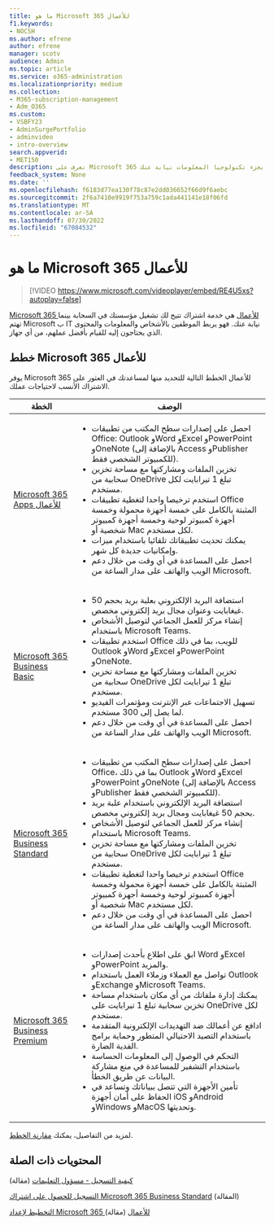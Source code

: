 ```yaml
---
title: ما هو Microsoft 365 للأعمال
f1.keywords:
- NOCSH
ms.author: efrene
author: efrene
manager: scotv
audience: Admin
ms.topic: article
ms.service: o365-administration
ms.localizationpriority: medium
ms.collection:
- M365-subscription-management
- Adm_O365
ms.custom:
- VSBFY23
- AdminSurgePortfolio
- adminvideo
- intro-overview
search.appverid:
- MET150
description: تعرف على Microsoft 365 للأعمال، وهي خدمة اشتراك تهتم بجزء تكنولوجيا المعلومات نيابة عنك.
feedback_system: None
ms.date: ''
ms.openlocfilehash: f6183d77ea130f78c87e2dd036652f66d9f6aebc
ms.sourcegitcommit: 2f6a7410e9919f753a759c1ada441141e18f06fd
ms.translationtype: MT
ms.contentlocale: ar-SA
ms.lasthandoff: 07/30/2022
ms.locfileid: "67084532"
---
```

# <a name="what-is-microsoft-365-for-business"></a>ما هو Microsoft 365 للأعمال

> [!VIDEO https://www.microsoft.com/videoplayer/embed/RE4U5xs?autoplay=false]

[Microsoft 365 للأعمال](https://www.microsoft.com/microsoft-365/business) هي خدمة اشتراك تتيح لك تشغيل مؤسستك في السحابة بينما تهتم Microsoft ب IT نيابة عنك. فهو يربط الموظفين بالأشخاص والمعلومات والمحتوى الذي يحتاجون إليه للقيام بأفضل عملهم، من أي جهاز.

## <a name="microsoft-365-for-business-plans"></a>خطط Microsoft 365 للأعمال

يوفر Microsoft 365 للأعمال الخطط التالية للتحديد منها لمساعدتك في العثور على الاشتراك الأنسب لاحتياجات عملك.

|الخطة|الوصف|
|---|---|
|[Microsoft 365 Apps للأعمال](https://www.microsoft.com/microsoft-365/business/microsoft-365-apps-for-business)|<ul><li>احصل على إصدارات سطح المكتب من تطبيقات Office: Outlook وWord وExcel وPowerPoint وOneNote (بالإضافة إلى Access وPublisher للكمبيوتر الشخصي فقط).</li><li>تخزين الملفات ومشاركتها مع مساحة تخزين سحابية من OneDrive تبلغ 1 تيرابايت لكل مستخدم.</li><li>استخدم ترخيصا واحدا لتغطية تطبيقات Office المثبتة بالكامل على خمسة أجهزة محمولة وخمسة أجهزة كمبيوتر لوحية وخمسة أجهزة كمبيوتر شخصية أو Mac لكل مستخدم.</li><li>يمكنك تحديث تطبيقاتك تلقائيا باستخدام ميزات وإمكانيات جديدة كل شهر.</li><li>احصل على المساعدة في أي وقت من خلال دعم الويب والهاتف على مدار الساعة من Microsoft.</li></ul>|
|[Microsoft 365 Business Basic](https://www.microsoft.com/microsoft-365/business/microsoft-365-business-basic)|<ul><li>استضافة البريد الإلكتروني بعلبة بريد بحجم 50 غيغابايت وعنوان مجال بريد إلكتروني مخصص.</li><li>إنشاء مركز للعمل الجماعي لتوصيل الأشخاص باستخدام Microsoft Teams.</li><li>استخدم تطبيقات Office للويب، بما في ذلك Outlook وWord وExcel وPowerPoint وOneNote.</li><li>تخزين الملفات ومشاركتها مع مساحة تخزين سحابية من OneDrive تبلغ 1 تيرابايت لكل مستخدم.</li><li>تسهيل الاجتماعات عبر الإنترنت ومؤتمرات الفيديو لما يصل إلى 300 مستخدم.</li><li>احصل على المساعدة في أي وقت من خلال دعم الويب والهاتف على مدار الساعة من Microsoft.</li></ul>|
|[Microsoft 365 Business Standard](https://www.microsoft.com/microsoft-365/business/microsoft-365-business-standard)|<ul><li>احصل على إصدارات سطح المكتب من تطبيقات Office، بما في ذلك Outlook وWord وExcel وPowerPoint وOneNote (بالإضافة إلى Access وPublisher للكمبيوتر الشخصي فقط).</li><li>استضافة البريد الإلكتروني باستخدام علبة بريد بحجم 50 غيغابايت ومجال بريد إلكتروني مخصص.</li><li>إنشاء مركز للعمل الجماعي لتوصيل الأشخاص باستخدام Microsoft Teams.</li><li>تخزين الملفات ومشاركتها مع مساحة تخزين سحابية من OneDrive تبلغ 1 تيرابايت لكل مستخدم.</li><li>استخدم ترخيصا واحدا لتغطية تطبيقات Office المثبتة بالكامل على خمسة أجهزة محمولة وخمسة أجهزة كمبيوتر لوحية وخمسة أجهزة كمبيوتر شخصية أو Mac لكل مستخدم.</li><li>احصل على المساعدة في أي وقت من خلال دعم الويب والهاتف على مدار الساعة من Microsoft.</li></ul>|
|[Microsoft 365 Business Premium](https://www.microsoft.com/microsoft-365/business/microsoft-365-business-premium)|<ul><li>ابق على اطلاع بأحدث إصدارات Word وExcel وPowerPoint والمزيد.</li><li>تواصل مع العملاء وزملاء العمل باستخدام Outlook وExchange وMicrosoft Teams.</li><li>يمكنك إدارة ملفاتك من أي مكان باستخدام مساحة تخزين سحابية تبلغ 1 تيرابايت على OneDrive لكل مستخدم.</li><li>ادافع عن أعمالك ضد التهديدات الإلكترونية المتقدمة باستخدام التصيد الاحتيالي المتطور وحماية برامج الفدية الضارة.</li><li>التحكم في الوصول إلى المعلومات الحساسة باستخدام التشفير للمساعدة في منع مشاركة البيانات عن طريق الخطأ.</li><li>تأمين الأجهزة التي تتصل ببياناتك وتساعد في الحفاظ على أمان أجهزة iOS وAndroid وWindows وMacOS وتحديثها.</li></ul>|

لمزيد من التفاصيل، يمكنك [مقارنة الخطط](https://www.microsoft.com/microsoft-365/business#coreui-heading-hiatrep).

## <a name="related-content"></a>المحتويات ذات الصلة

[كيفية التسجيل - مسؤول التعليمات](../admin-overview/sign-up-for-office-365.md) (مقالة)

[التسجيل للحصول على اشتراك Microsoft 365 Business Standard](../simplified-signup/signup-business-standard.md) (المقالة)

[التخطيط لإعداد Microsoft 365 للأعمال](../setup/plan-your-setup.md) (مقالة)
